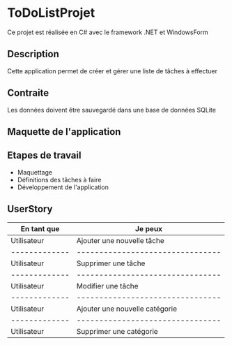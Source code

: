 # ToDoListProjet
Ce  projet est réalisée en C# avec le framework .NET et WindowsForm

## Description
Cette application permet de créer et gérer une liste de tâches à effectuer

## Contraite
Les données doivent être sauvegardé dans une base de données SQLite

## Maquette de l'application

## Etapes de travail

- Maquettage
- Définitions des tâches à faire
- Développement de l'application

## UserStory

| En tant que |         Je peux                | 
|-------------|--------------------------------|
| Utilisateur | Ajouter une nouvelle tâche     |
|-------------|--------------------------------|
| Utilisateur | Supprimer une tâche            |
|-------------|--------------------------------|
| Utilisateur | Modifier une tâche             |
|-------------|--------------------------------|
| Utilisateur | Ajouter une nouvelle catégorie |
|-------------|--------------------------------|
| Utilisateur | Supprimer une catégorie        |
